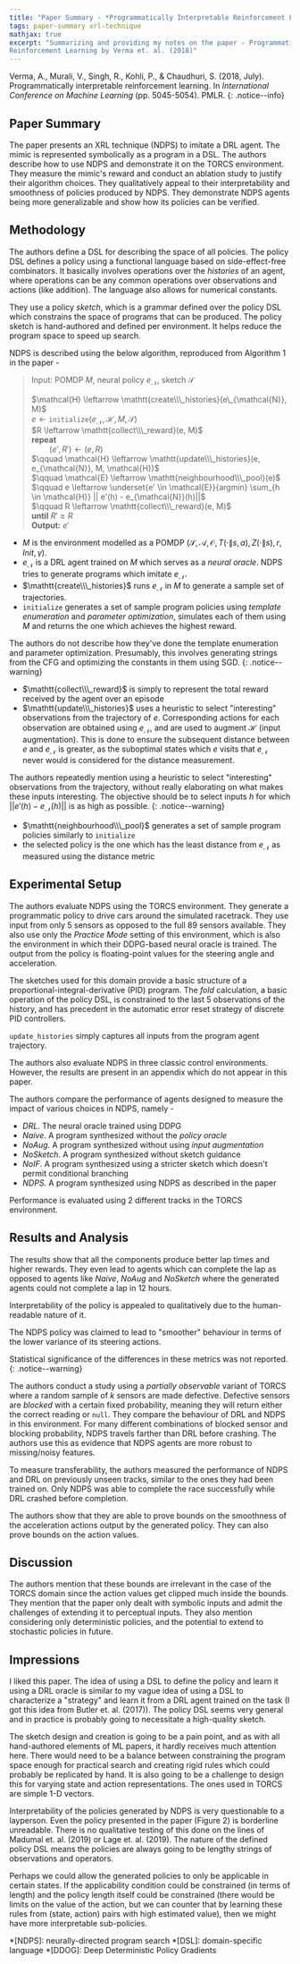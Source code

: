 ```yaml
---
title: "Paper Summary - *Programmatically Interpretable Reinforcement Learning* by Verma et. al. (2018)"
tags: paper-summary xrl-technique
mathjax: true
excerpt: "Summarizing and providing my notes on the paper - Programmatically Interpretable
Reinforcement Learning by Verma et. al. (2018)"
---
```


Verma, A., Murali, V., Singh, R., Kohli, P., & Chaudhuri, S. (2018, July). Programmatically
interpretable reinforcement learning. In *International Conference on Machine Learning*
(pp. 5045-5054). PMLR.
[<i class="far fa-file-pdf"></i>](http://proceedings.mlr.press/v80/verma18a/verma18a.pdf)
{: .notice--info}

## Paper Summary

The paper presents an XRL technique (NDPS) to imitate a DRL agent. The mimic is represented symbolically as
a program in a DSL. The authors describe how to use NDPS and demonstrate it on the TORCS environment.
They measure the mimic's reward and conduct an ablation study to justify their algorithm choices.
They qualitatively appeal to their interpretability and smoothness of policies produced by NDPS. They
demonstrate NDPS agents being more generalizable and show how its policies can be verified.

## Methodology

The authors define a DSL for describing the space of all policies. The policy DSL defines a policy
using a functional language based on side-effect-free combinators. It basically involves operations
over the *histories* of an agent, where operations can be any common operations over observations
and actions (like addition). The language also allows for numerical constants.

They use a policy *sketch*, which is a grammar defined over the policy DSL which constrains the
space of programs that can be produced. The policy sketch is hand-authored and defined per
environment. It helps reduce the program space to speed up search.

NDPS is described using the below algorithm, reproduced from Algorithm 1 in the paper -

> Input: POMDP $M$, neural policy $e_{\mathcal{N}}$, sketch $\mathcal{S}$
>
> $\mathcal{H} \leftarrow \mathtt{create\\\_histories}(e\_{\mathcal{N}}, M)$  
> $e \leftarrow \mathtt{initialize}(e_{\mathcal{N}}, \mathcal{H}, M, \mathcal{S})$  
> $R \leftarrow \mathtt{collect\\\_reward}(e, M)$  
> **repeat**  
> $\qquad (e', R') \leftarrow (e, R)$  
> $\qquad \mathcal{H} \leftarrow \mathtt{update\\\_histories}(e, e_{\mathcal{N}}, M, \mathcal{H})$  
> $\qquad \mathcal{E} \leftarrow \mathtt{neighbourhood\\\_pool}(e)$  
> $\qquad e \leftarrow \underset{e' \in \mathcal{E}}{argmin} \sum_{h \in \mathcal{H}} || e'(h) - e_{\mathcal{N}}(h)||$  
> $\qquad R \leftarrow \mathtt{collect\\\_reward}(e, M)$  
> **until** $R' \geq R$  
> **Output:** $e'$  

- $M$ is the environment modelled as a POMDP $(\mathcal{S}, \mathcal{A}, \mathcal{O}, T(\cdot\|s,a), Z(\cdot\|s), r, Init, \gamma$).
- $e_{\mathcal{N}}$ is a DRL agent trained on $M$ which serves as a *neural oracle*. NDPS tries to
generate programs which imitate $e_{\mathcal{N}}$.
- $\mathtt{create\\\_histories}$ runs $e_{\mathcal{N}}$ in $M$ to generate a sample set of trajectories.
- $\mathtt{initialize}$ generates a set of sample program policies using *template enumeration* and
*parameter optimization*, simulates each of them using $M$ and returns the one which achieves the
highest reward.

The authors do not describe how they've done the template enumeration and parameter optimization.
Presumably, this involves generating strings from the CFG and optimizing the constants in them using
SGD.
{: .notice--warning}

- $\mathtt{collect\\\_reward}$ is simply to represent the total reward received by the agent over an
episode
- $\mathtt{update\\\_histories}$ uses a heuristic to select "interesting" observations from the trajectory
of $e$. Corresponding actions for each observation are obtained using $e_{\mathcal{N}}$, and are
used to augment $\mathcal{H}$ (input augmentation). This is done to ensure the subsequent distance
between $e$ and $e_{\mathcal{N}}$ is greater, as the suboptimal states which $e$ visits that
$e_{\mathcal{N}}$ never would is considered for the distance measurement.

The authors repeatedly mention using a heuristic to select "interesting" observations from the
trajectory, without really elaborating on what makes these inputs interesting. The objective should
be to select inputs $h$ for which $|| e'(h) - e_{\mathcal{N}}(h)||$ is as high as possible.
{: .notice--warning}

- $\mathtt{neighbourhood\\\_pool}$ generates a set of sample program policies similarly to $\mathtt{initialize}$
- the selected policy is the one which has the least distance from $e_{\mathcal{N}}$ as measured
using the distance metric

## Experimental Setup

The authors evaluate NDPS using the TORCS environment. They generate a programmatic policy to drive
cars around the simulated racetrack. They use input from only 5 sensors as opposed to the full 89
sensors available. They also use only the *Practice Mode* setting of this environment, which is also
the environment in which their DDPG-based neural oracle is trained. The output from the policy is
floating-point values for the steering angle and acceleration.

The sketches used for this domain provide a basic structure of a proportional-integral-derivative
(PID) program. The $fold$ calculation, a basic operation of the policy DSL, is constrained to the
last 5 observations of the history, and has precedent in the automatic error reset strategy of discrete
PID controllers.

$\mathtt{update\_histories}$ simply captures all inputs from the program agent trajectory.

The authors also evaluate NDPS in three classic control environments. However, the results are present
in an appendix which do not appear in this paper.

The authors compare the performance of agents designed to measure the impact of various choices in
NDPS, namely -

- *DRL*. The neural oracle trained using DDPG
- *Naive*. A program synthesized without the *policy oracle*
- *NoAug*. A program synthesized without using *input augmentation*
- *NoSketch*. A program synthesized without sketch guidance
- *NoIF*. A program synthesized using a stricter sketch which doesn't permit conditional branching
- *NDPS*. A program synthesized using NDPS as described in the paper

Performance is evaluated using 2 different tracks in the TORCS environment. 

## Results and Analysis

The results show that all the components produce better lap times and higher rewards. They even lead
to agents which can complete the lap as opposed to agents like *Naive*, *NoAug* and *NoSketch* where
the generated agents could not complete a lap in 12 hours.

Interpretability of the policy is appealed to qualitatively due to the human-readable nature of it.

The NDPS policy was claimed to lead to "smoother" behaviour in terms of the lower variance of its
steering actions.

Statistical significance of the differences in these metrics was not reported.
{: .notice--warning}

The authors conduct a study using a *partially observable* variant of TORCS where a random sample
of $k$ sensors are made defective. Defective sensors are *blocked* with a certain fixed probability,
meaning they will return either the correct reading or `null`. They compare the behaviour of DRL
and NDPS in this environment. For many different combinations of blocked sensor and blocking
probability, NDPS travels farther than DRL before crashing. The authors use this as evidence that
NDPS agents are more robust to missing/noisy features.

To measure transferability, the authors measured the performance of NDPS and DRL on previously unseen
tracks, similar to the ones they had been trained on. Only NDPS was able to complete the race
successfully while DRL crashed before completion.

The authors show that they are able to prove bounds on the smoothness of the acceleration actions output
by the generated policy. They can also prove bounds on the action values.

## Discussion

The authors mention that these bounds are irrelevant in the case of the TORCS domain since the
action values get clipped much inside the bounds. They mention that the paper only dealt with
symbolic inputs and admit the challenges of extending it to perceptual inputs. They also mention
considering only deterministic policies, and the potential to extend to stochastic policies in future.

## Impressions

I liked this paper. The idea of using a DSL to define the policy and learn it using a DRL oracle is
similar to my vague idea of using a DSL to characterize a "strategy" and learn it from a DRL agent
trained on the task (I got this idea from Butler et. al. (2017)). The policy DSL seems very general
and in practice is probably going to necessitate a high-quality sketch.

The sketch design and creation is going to be a pain point, and as with all hand-authored elements
of ML papers, it hardly receives much attention here. There would need to be a balance between
constraining the program space enough for practical search and creating rigid rules which could
probably be replicated by hand. It is also going to be a challenge to design this for varying state
and action representations. The ones used in TORCS are simple 1-D vectors.

Interpretability of the policies generated by NDPS is very questionable to a layperson. Even the
policy presented in the paper (Figure 2) is borderline unreadable. There is no qualitative testing
of this done on the lines of Madumal et. al. (2019) or Lage et. al. (2019). The nature of the
defined policy DSL means the policies are always going to be lengthy strings of observations and
operators.

Perhaps we could allow the generated policies to only be applicable in certain states. If the
applicability condition could be constrained (in terms of length) and the policy length itself
could be constrained (there would be limits on the value of the action, but we can counter that
by learning these rules from (state, action) pairs with high estimated value), then we might have
more interpretable sub-policies.

*[NDPS]: neurally-directed program search
*[DSL]: domain-specific language
*[DDOG]: Deep Deterministic Policy Gradients
